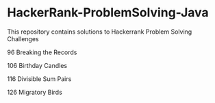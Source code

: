 # HackerRank-ProblemSolving-Java

This repository contains solutions to Hackerrank Problem Solving Challenges

96
Breaking the Records

106
Birthday Candles

116
Divisible Sum Pairs

126
Migratory Birds

